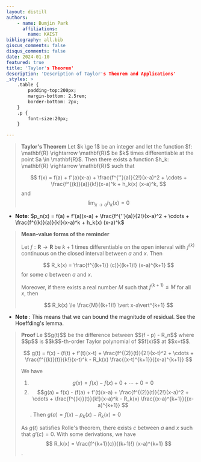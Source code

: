 ```yaml
---
layout: distill
authors: 
    - name: Bumjin Park
      affiliations:
        name: KAIST
bibliography: all.bib
giscus_comments: false
disqus_comments: false
date: 2024-01-10
featured: true
title: 'Taylor's Theorem'
description: 'Description of Taylor's Theorem and Applications'
_styles: >
    .table {
        padding-top:200px;
        margin-bottom: 2.5rem;
        border-bottom: 2px;
    }
    .p {
        font-size:20px;
    }

---
```


<blockquote>
<strong> Taylor's Theorem </strong>
Let $k \ge 1$ be an integer and let the function $f: \mathbf{R} \rightarrow \mathbf{R}$ be $k$ times differentiable at the point $a \in \mathbf{R}$. Then there exists a function $h_k: \mathbf{R} \rightarrow \mathbf{R}$ such that

$$
f(x) = f(a) + f'(a)(x-a) + \frac{f^{''}(a)}{2!}(x-a)^2 + \cdots + \frac{f^{(k)}(a)}{k!}(x-a)^k + h_k(x) (x-a)^k,
$$
and 
$$
\lim_{x\rightarrow a} h_k(x) = 0
$$

</blockquote>

* **Note**: $p_n(x) = f(a) + f'(a)(x-a) + \frac{f^{''}(a)}{2!}(x-a)^2 + \cdots + \frac{f^{(k)}(a)}{k!}(x-a)^k + h_k(x) (x-a)^k$ 


<blockquote>
<strong> Mean-value forms of the reminder </strong>

Let $f: \mathbf{R} \rightarrow \mathbf{R}$ be $k+1$ times differentiable on the open interval with $f^{(k)}$ continuous on the closed interval between $a$ and $x$. Then

$$
R_k(x) = \frac{f^{(k+1)} (c)}{(k+1)!} (x-a)^{k+1}
$$
for some $c$ between $a$ and $x$. 

Moreover, if there exists a real number $M$ such that $f^{(k+1)} \le M$ for all $x$, then 

$$
R_k(x) \le \frac{M}{(k+1)!} \vert x-a\vert^{k+1}
$$
</blockquote>

* **Note** : This means that we can bound the magnitude of residual. See the Hoeffding's lemma. 


<blockquote>
<strong> Proof </strong>
Le $$g(t)$$ be the difference between $$(f - p) - R_n$$  where $$p$$ is $$k$$-th-order Taylor polynomial of $$f(x)$$ at $$x=t$$.  

$$
g(t) = f(x) - (f(t) + f'(t)(x-t) + \frac{f^{(2)}(t)}{2!}(x-t)^2 + \cdots + \frac{f^{(k)}(t)}{k!}(x-t)^k - R_k(x) \frac{(x-t)^{k+1}}{(x-a)^{k+1}}
$$

We have 
1. $$g(x) = f(x) - f(x) + 0 +\cdots  + 0  = 0 $$
2. $$g(a) = f(x) - (f(a) + f'(t)(x-a) + \frac{f^{(2)}(t)}{2!}(x-a)^2 + \cdots + \frac{f^{(k)}(t)}{k!}(x-a)^k - R_k(x) \frac{(x-a)^{k+1}}{(x-a)^{k+1}} $$. Then $g(a) = f(x) - p_k(x) - R_k(x) = 0$ 

As $g(t)$ satisfies Rolle's theorem, there exists $c$ between $a$ and $x$ such that $g'(c)=0$. With some derivations, we have
$$
R_k(x) = \frac{f^{k+1}(c)}{(k+1)!} (x-a)^{k+1}
$$.
</blockquote>